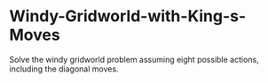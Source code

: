 # Windy-Gridworld-with-King-s-Moves
Solve the windy gridworld problem assuming eight possible actions, including the diagonal moves.
